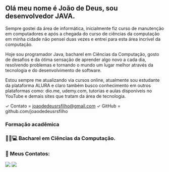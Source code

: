 ## Olá meu nome é João de Deus, sou desenvolvedor JAVA.
Sempre gostei da área de informática, inicialmente fiz curso de manutenção em computadores e após a chegada do curso de ciências da computação em minha cidade não pensei duas vezes e entrei para esta área incrível da computação.

Hoje sou programador Java, bacharel em Ciências da Computação, gosto de desafios e da ótima sensação de aprender algo novo a cada dia, resolvendo problemas e tornando o mundo um lugar melhor através da tecnologia e do desenvolvimento de software.

Estou sempre me atualizando via cursos online, atualmente sou estudante da plataforma ALURA e claro também busco conhecimento em outros plataformas como: dio.me, udemy.com, tutorias e aulas disponíveis no YouTube e demais sites que tratam da área de tecnologia.

✓ Contato =  joaodedeusrsfilho@gmail.com
✓ GitHub = github.com/joaodedeusrsfilho
### Formação acadêmica
### 🧑‍🎓💻 Bacharel em Ciências da Computação.

### 👥 Meus Contatos:

<a href="https://www.linkedin.com/in/joaodedeusrsfilho" target="_blank"><img src="https://img.shields.io/badge/-LinkedIn-%230077B5?style=for-the-badge&logo=linkedin&logoColor=white" target="_blank"></a>
<a href = "mailto:joaodedeusrsfilho@gmail.com"><img src="https://img.shields.io/badge/-Gmail-%23333?style=for-the-badge&logo=gmail&logoColor=white" target="_blank"></a>

